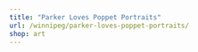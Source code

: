 ```yaml
---
title: "Parker Loves Poppet Portraits"
url: /winnipeg/parker-loves-poppet-portraits/
shop: art
---
```

